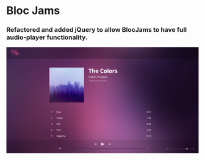 # Bloc Jams

### Refactored and added jQuery to allow BlocJams to have full audio-player functionality.

![Bloc Jams Preview"](assets/images/bloc_jams_screenshot.png)
